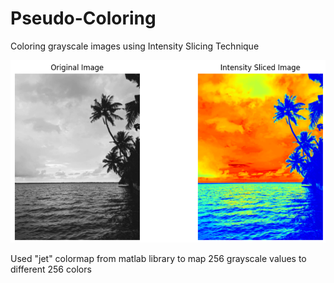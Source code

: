 # Pseudo-Coloring
Coloring grayscale images using Intensity Slicing Technique

![Intensity Slicing Example](https://github.com/hasnainist/Pseudo-Coloring/blob/main/image.png)

Used "jet" colormap from matlab library to map 256 grayscale values to different 256 colors
